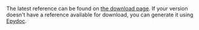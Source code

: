 The latest reference can be found on [the download page](http://code.google.com/p/pyf/downloads/list). If your version doesn't have a reference available for download, you can generate it using [Epydoc](http://epydoc.sourceforge.net/).